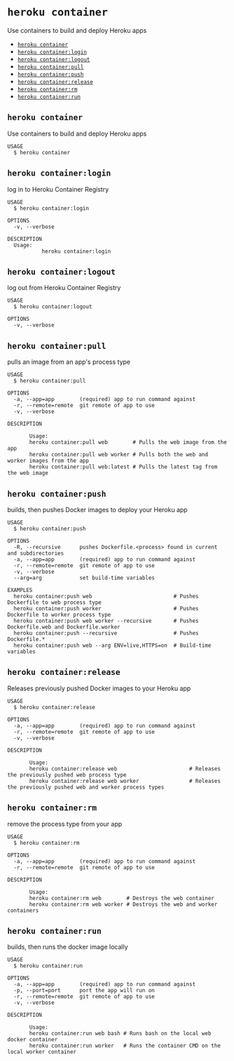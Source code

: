 `heroku container`
==================

Use containers to build and deploy Heroku apps

* [`heroku container`](#heroku-container)
* [`heroku container:login`](#heroku-containerlogin)
* [`heroku container:logout`](#heroku-containerlogout)
* [`heroku container:pull`](#heroku-containerpull)
* [`heroku container:push`](#heroku-containerpush)
* [`heroku container:release`](#heroku-containerrelease)
* [`heroku container:rm`](#heroku-containerrm)
* [`heroku container:run`](#heroku-containerrun)

## `heroku container`

Use containers to build and deploy Heroku apps

```
USAGE
  $ heroku container
```

## `heroku container:login`

log in to Heroku Container Registry

```
USAGE
  $ heroku container:login

OPTIONS
  -v, --verbose

DESCRIPTION
  Usage:
           heroku container:login
```

## `heroku container:logout`

log out from Heroku Container Registry

```
USAGE
  $ heroku container:logout

OPTIONS
  -v, --verbose
```

## `heroku container:pull`

pulls an image from an app's process type

```
USAGE
  $ heroku container:pull

OPTIONS
  -a, --app=app        (required) app to run command against
  -r, --remote=remote  git remote of app to use
  -v, --verbose

DESCRIPTION

       Usage:
       heroku container:pull web        # Pulls the web image from the app
       heroku container:pull web worker # Pulls both the web and worker images from the app
       heroku container:pull web:latest # Pulls the latest tag from the web image
```

## `heroku container:push`

builds, then pushes Docker images to deploy your Heroku app

```
USAGE
  $ heroku container:push

OPTIONS
  -R, --recursive      pushes Dockerfile.<process> found in current and subdirectories
  -a, --app=app        (required) app to run command against
  -r, --remote=remote  git remote of app to use
  -v, --verbose
  --arg=arg            set build-time variables

EXAMPLES
  heroku container:push web                          # Pushes Dockerfile to web process type
  heroku container:push worker                       # Pushes Dockerfile to worker process type
  heroku container:push web worker --recursive       # Pushes Dockerfile.web and Dockerfile.worker
  heroku container:push --recursive                  # Pushes Dockerfile.*
  heroku container:push web --arg ENV=live,HTTPS=on  # Build-time variables
```

## `heroku container:release`

Releases previously pushed Docker images to your Heroku app

```
USAGE
  $ heroku container:release

OPTIONS
  -a, --app=app        (required) app to run command against
  -r, --remote=remote  git remote of app to use
  -v, --verbose

DESCRIPTION

       Usage:
       heroku container:release web                       # Releases the previously pushed web process type
       heroku container:release web worker                # Releases the previously pushed web and worker process types
```

## `heroku container:rm`

remove the process type from your app

```
USAGE
  $ heroku container:rm

OPTIONS
  -a, --app=app        (required) app to run command against
  -r, --remote=remote  git remote of app to use

DESCRIPTION

       Usage:
       heroku container:rm web        # Destroys the web container
       heroku container:rm web worker # Destroys the web and worker containers
```

## `heroku container:run`

builds, then runs the docker image locally

```
USAGE
  $ heroku container:run

OPTIONS
  -a, --app=app        (required) app to run command against
  -p, --port=port      port the app will run on
  -r, --remote=remote  git remote of app to use
  -v, --verbose

DESCRIPTION

       Usage:
       heroku container:run web bash # Runs bash on the local web docker container
       heroku container:run worker   # Runs the container CMD on the local worker container
```
